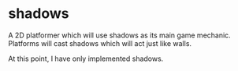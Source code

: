 # shadows

A 2D platformer which will use shadows as its main game mechanic. Platforms will cast shadows which will act just like walls.

At this point, I have only implemented shadows.
